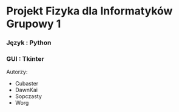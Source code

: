 # Projekt Fizyka dla Informatyków Grupowy 1

### Język : Python
### GUI : Tkinter

Autorzy:
* Cubaster
* DawnKai
* Sopczasty
* Worg
